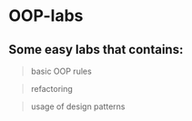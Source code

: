 # OOP-labs

## Some easy labs that contains:

> basic OOP rules

> refactoring

> usage of design patterns
